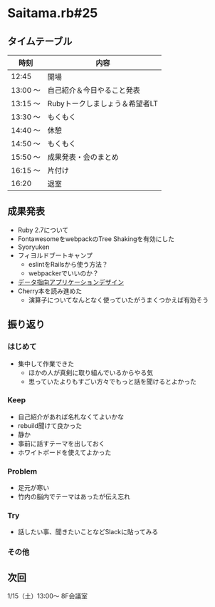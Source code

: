# Saitama.rb#25

## タイムテーブル

| 時刻 | 内容 |
| --- | --- |
| 12:45 | 開場 |a
| 13:00 ～  | 自己紹介＆今日やること発表 |
| 13:15 ～ | Rubyトークしましょう＆希望者LT |
| 13:30 ～ | もくもく |
| 14:40 ～ | 休憩 |
| 14:50 ～ | もくもく |
| 15:50 ～ | 成果発表・会のまとめ |
| 16:15 ～ | 片付け |
| 16:20 | 退室 |

## 成果発表

- Ruby 2.7について
- FontawesomeをwebpackのTree Shakingを有効にした
- Syoryuken
- フィヨルドブートキャンプ
  - eslintをRailsから使う方法？
  - webpackerでいいのか？
- [データ指向アプリケーションデザイン](https://www.oreilly.co.jp/books/9784873118703/)
- Cherry本を読み進めた
  - 演算子についてなんとなく使っていたがうまくつかえば有効そう

## 振り返り

### はじめて

- 集中して作業できた
  - ほかの人が真剣に取り組んでいるからやる気
  - 思っていたよりもすごい方々でもっと話を聞けるとよかった

### Keep

- 自己紹介があれば名札なくてよいかな
- rebuild聞けて良かった
- 静か
- 事前に話すテーマを出しておく
- ホワイトボードを使えてよかった

### Problem

- 足元が寒い
- 竹内の脳内でテーマはあったが伝え忘れ

### Try

- 話したい事、聞きたいことなどSlackに貼ってみる

### その他

## 次回

1/15（土）13:00～ 8F会議室
